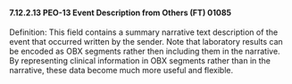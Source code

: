 #### 7.12.2.13 PEO-13 Event Description from Others (FT) 01085

Definition: This field contains a summary narrative text description of the event that occurred written by the sender. Note that laboratory results can be encoded as OBX segments rather then including them in the narrative. By representing clinical information in OBX segments rather than in the narrative, these data become much more useful and flexible.
